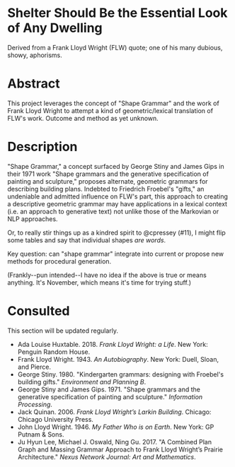 # Shelter Should Be the Essential Look of Any Dwelling

Derived from a Frank Lloyd Wright (FLW) quote; one of his many dubious, showy, aphorisms.

# Abstract

This project leverages the concept of "Shape Grammar" and the work of Frank Lloyd Wright to attempt a kind of geometric/lexical translation of FLW's work. Outcome and method as yet unknown.

# Description

"Shape Grammar," a concept surfaced by George Stiny and James Gips in their 1971 work "Shape grammars and the generative specification of painting and sculpture," proposes alternate, geometric grammars for describing building plans. Indebted to Friedrich Froebel's "gifts," an undeniable and admitted influence on FLW's part, this approach to creating a descriptive geometric grammar may have applications in a lexical context (i.e. an approach to generative text) not unlike those of the Markovian or NLP approaches.

Or, to really stir things up as a kindred spirit to @cpressey (#11), I might flip some tables and say that individual shapes _are words_.

Key question: can "shape grammar" integrate into current or propose new methods for procedural generation.

(Frankly--pun intended--I have no idea if the above is true or means anything. It's November, which means it's time for trying stuff.)

# Consulted

This section will be updated regularly.

* Ada Louise Huxtable. 2018. _Frank Lloyd Wright: a Life_. New York: Penguin Random House.
* Frank Lloyd Wright. 1943. _An Autobiography_. New York: Duell, Sloan, and Pierce.
* George Stiny. 1980. "Kindergarten grammars: designing with Froebel's building gifts." _Environment and Planning B_.
* George Stiny and James Gips. 1971. "Shape grammars and the generative specification of painting and sculpture." _Information Processing_.
* Jack Quinan. 2006. _Frank Lloyd Wright’s Larkin Building_. Chicago: Chicago University Press.
* John Lloyd Wright. 1946. _My Father Who is on Earth_. New York: GP Putnam & Sons.
* Ju Hyun Lee, Michael J. Oswald, Ning Gu. 2017. "A Combined Plan Graph and Massing Grammar Approach to Frank Lloyd Wright’s Prairie Architecture." _Nexus Network Journal: Art and Mathematics_. 